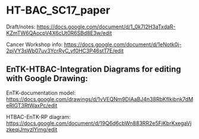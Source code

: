 # HT-BAC_SC17_paper

Draft/notes: https://docs.google.com/document/d/1_0k7I2H3aTxdaR-KZmTW6QAocpV4X6cUt0R6SBd8E3w/edit

Cancer Workshop info: https://docs.google.com/document/d/1eNotk0j-2pjVY3sWb07uv3YcrRyC_yf0HC3P46stT7E/edit

## EnTK-HTBAC-Integration Diagrams for editing with Google Drawing: 

EnTK-documentation model: https://docs.google.com/drawings/d/1vVEQNm9DIAaBJ4n38RbKflkibnk7dMeRIGT3RtWaxPc/edit

HTBAC-EnTK-RP diagram: https://docs.google.com/document/d/19Q6d6cbWn883RR2e5FjKbrKxegaVjzkeqiJmyzlYimg/edit

